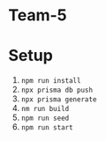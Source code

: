 # Team-5

# Setup
1. `npm run install`
2. `npx prisma db push`
3. `npx prisma generate`
4. `nm run build`
5. `npm run seed`
6. `npm run start`
